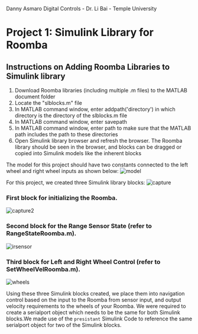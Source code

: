 Danny Asmaro 
Digital Controls - Dr. Li Bai - Temple University

# Project 1: Simulink Library for Roomba

## Instructions on Adding Roomba Libraries to Simulink library
1. Download Roomba libraries (including multiple .m files) to the MATLAB document folder
2. Locate the "slblocks.m" file
3. In MATLAB command window, enter addpath('directory') in which directory is the directory of the slblocks.m file
4. In MATLAB command window, enter savepath
5. In MATLAB command window, enter path to make sure that the MATLAB path includes the path to these directories
6. Open Simulink library browser and refresh the browser. The Roomba library should be seen in the browser, and blocks can be dragged or copied into Simulink models like the inherent blocks

The model for this project should have two constants connected to the left wheel and right wheel inputs as shown below:
![model](https://user-images.githubusercontent.com/31410235/33971660-a37662f4-e047-11e7-8f3c-27a6feced935.PNG)

For this project, we created three Simulink library blocks:
![capture](https://user-images.githubusercontent.com/31410235/33971098-c02a1df8-e044-11e7-95e3-d50d142bc554.PNG)

### First block for initializing the Roomba.
![capture2](https://user-images.githubusercontent.com/31410235/33971178-2ab6973c-e045-11e7-8706-8c12045e1d6e.PNG)
### Second block for the Range Sensor State (refer to RangeStateRoomba.m).
![irsensor](https://user-images.githubusercontent.com/31410235/33971181-2cededac-e045-11e7-8f2c-b411aac762fd.PNG)
### Third block for Left and Right Wheel Control (refer to SetWheelVelRoomba.m). 
![wheels](https://user-images.githubusercontent.com/31410235/33971184-2fd3a48a-e045-11e7-81f1-14b9746faad8.PNG)

Using these three Simulink blocks created, we place them into navigation control based on the input to the Roomba from sensor input, and output velocity requirements to the wheels of your Roomba. We were required to create a serialport object which needs to be the same for both Simulink blocks.We made use of the ```presistant``` Simulink Code to reference the same serialport
object for two of the Simulink blocks. 

